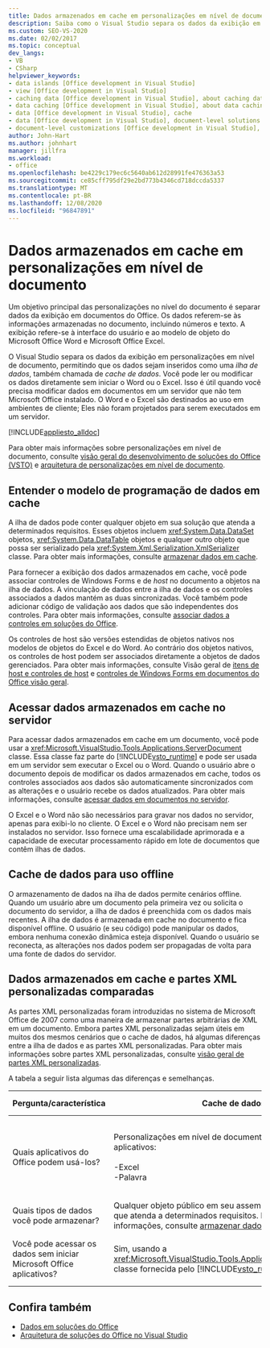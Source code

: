 ```yaml
---
title: Dados armazenados em cache em personalizações em nível de documento
description: Saiba como o Visual Studio separa os dados da exibição em personalizações em nível de documento, permitindo que os dados sejam inseridos como um cache de dados.
ms.custom: SEO-VS-2020
ms.date: 02/02/2017
ms.topic: conceptual
dev_langs:
- VB
- CSharp
helpviewer_keywords:
- data islands [Office development in Visual Studio]
- view [Office development in Visual Studio]
- caching data [Office development in Visual Studio], about caching data
- data caching [Office development in Visual Studio], about data caching
- data [Office development in Visual Studio], cache
- data [Office development in Visual Studio], document-level solutions
- document-level customizations [Office development in Visual Studio], data model
author: John-Hart
ms.author: johnhart
manager: jillfra
ms.workload:
- office
ms.openlocfilehash: be4229c179ec6c5640ab612d28991fe476363a53
ms.sourcegitcommit: ce85cff795df29e2bd773b4346cd718dccda5337
ms.translationtype: MT
ms.contentlocale: pt-BR
ms.lasthandoff: 12/08/2020
ms.locfileid: "96847891"
---
```

# <a name="cached-data-in-document-level-customizations"></a>Dados armazenados em cache em personalizações em nível de documento
  Um objetivo principal das personalizações no nível do documento é separar dados da exibição em documentos do Office. Os dados referem-se às informações armazenadas no documento, incluindo números e texto. A exibição refere-se à interface do usuário e ao modelo de objeto do Microsoft Office Word e Microsoft Office Excel.

 O Visual Studio separa os dados da exibição em personalizações em nível de documento, permitindo que os dados sejam inseridos como uma *ilha de dados*, também chamada de *cache de dados*. Você pode ler ou modificar os dados diretamente sem iniciar o Word ou o Excel. Isso é útil quando você precisa modificar dados em documentos em um servidor que não tem Microsoft Office instalado. O Word e o Excel são destinados ao uso em ambientes de cliente; Eles não foram projetados para serem executados em um servidor.

 [!INCLUDE[appliesto_alldoc](../vsto/includes/appliesto-alldoc-md.md)]

 Para obter mais informações sobre personalizações em nível de documento, consulte [visão geral do desenvolvimento de soluções do Office &#40;VSTO&#41;](../vsto/office-solutions-development-overview-vsto.md) e [arquitetura de personalizações em nível de documento](../vsto/architecture-of-document-level-customizations.md).

## <a name="understand-the-cached-data-programming-model"></a>Entender o modelo de programação de dados em cache
 A ilha de dados pode conter qualquer objeto em sua solução que atenda a determinados requisitos. Esses objetos incluem <xref:System.Data.DataSet> objetos, <xref:System.Data.DataTable> objetos e qualquer outro objeto que possa ser serializado pela <xref:System.Xml.Serialization.XmlSerializer> classe. Para obter mais informações, consulte [armazenar dados em cache](../vsto/caching-data.md).

 Para fornecer a exibição dos dados armazenados em cache, você pode associar controles de Windows Forms e de *host* no documento a objetos na ilha de dados. A vinculação de dados entre a ilha de dados e os controles associados a dados mantém as duas sincronizadas. Você também pode adicionar código de validação aos dados que são independentes dos controles. Para obter mais informações, consulte [associar dados a controles em soluções do Office](../vsto/binding-data-to-controls-in-office-solutions.md).

 Os controles de host são versões estendidas de objetos nativos nos modelos de objetos do Excel e do Word. Ao contrário dos objetos nativos, os controles de host podem ser associados diretamente a objetos de dados gerenciados. Para obter mais informações, consulte Visão geral de [itens de host e controles de host](../vsto/host-items-and-host-controls-overview.md) e [controles de Windows Forms em documentos do Office visão geral](../vsto/windows-forms-controls-on-office-documents-overview.md).

## <a name="access-cached-data-on-the-server"></a>Acessar dados armazenados em cache no servidor
 Para acessar dados armazenados em cache em um documento, você pode usar a <xref:Microsoft.VisualStudio.Tools.Applications.ServerDocument> classe. Essa classe faz parte do [!INCLUDE[vsto_runtime](../vsto/includes/vsto-runtime-md.md)] e pode ser usada em um servidor sem executar o Excel ou o Word. Quando o usuário abre o documento depois de modificar os dados armazenados em cache, todos os controles associados aos dados são automaticamente sincronizados com as alterações e o usuário recebe os dados atualizados. Para obter mais informações, consulte [acessar dados em documentos no servidor](../vsto/accessing-data-in-documents-on-the-server.md).

 O Excel e o Word não são necessários para gravar nos dados no servidor, apenas para exibi-lo no cliente. O Excel e o Word não precisam nem ser instalados no servidor. Isso fornece uma escalabilidade aprimorada e a capacidade de executar processamento rápido em lote de documentos que contêm ilhas de dados.

## <a name="data-caching-for-offline-use"></a>Cache de dados para uso offline
 O armazenamento de dados na ilha de dados permite cenários offline. Quando um usuário abre um documento pela primeira vez ou solicita o documento do servidor, a ilha de dados é preenchida com os dados mais recentes. A ilha de dados é armazenada em cache no documento e fica disponível offline. O usuário (e seu código) pode manipular os dados, embora nenhuma conexão dinâmica esteja disponível. Quando o usuário se reconecta, as alterações nos dados podem ser propagadas de volta para uma fonte de dados do servidor.

## <a name="cached-data-and-custom-xml-parts-compared"></a>Dados armazenados em cache e partes XML personalizadas comparadas
 As partes XML personalizadas foram introduzidas no sistema de Microsoft Office de 2007 como uma maneira de armazenar partes arbitrárias de XML em um documento. Embora partes XML personalizadas sejam úteis em muitos dos mesmos cenários que o cache de dados, há algumas diferenças entre a ilha de dados e as partes XML personalizadas. Para obter mais informações sobre partes XML personalizadas, consulte [visão geral de partes XML personalizadas](../vsto/custom-xml-parts-overview.md).

 A tabela a seguir lista algumas das diferenças e semelhanças.

|Pergunta/característica|Cache de dados|Partes XML personalizadas|
|-|----------------|----------------------|
|Quais aplicativos do Office podem usá-los?|Personalizações em nível de documento para os seguintes aplicativos:<br /><br /> -Excel<br />-Palavra|Soluções de nível de documento e de aplicativo para os seguintes aplicativos:<br /><br /> -Excel<br />-PowerPoint<br />-Palavra|
|Quais tipos de dados você pode armazenar?|Qualquer objeto público em seu assembly de personalização que atenda a determinados requisitos. Para obter mais informações, consulte [armazenar dados em cache](../vsto/caching-data.md).|Quaisquer dados XML.|
|Você pode acessar os dados sem iniciar Microsoft Office aplicativos?|Sim, usando a <xref:Microsoft.VisualStudio.Tools.Applications.ServerDocument> classe fornecida pelo [!INCLUDE[vsto_runtime](../vsto/includes/vsto-runtime-md.md)] .|Sim, usando classes no <xref:System.IO.Packaging> namespace ou usando o SDK de formato XML aberto.|

## <a name="see-also"></a>Confira também
- [Dados em soluções do Office](../vsto/data-in-office-solutions.md)
- [Arquitetura de soluções do Office no Visual Studio](../vsto/architecture-of-office-solutions-in-visual-studio.md)
